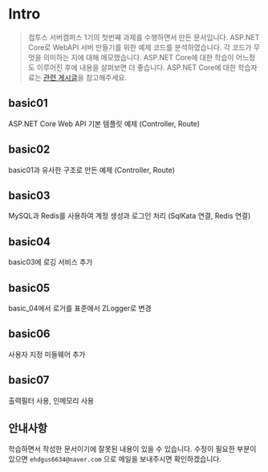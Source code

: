 # Intro

> 컴투스 서버캠퍼스 1기의 첫번째 과제를 수행하면서 만든 문서입니다. ASP.NET Core로 WebAPI 서버 만들기를 위한 예제 코드를 분석하였습니다. 각 코드가 무엇을 의미하는 지에 대해 메모했습니다. ASP.NET Core에 대한 학습이 어느정도 이루어진 후에 내용을 살펴보면 더 좋습니다. ASP.NET Core에 대한 학습자료는 [관련 게시글](https://dong-d.gitbook.io/asp.net-core/)을 참고해주세요.

## basic01
ASP.NET Core Web API 기본 템플릿 예제 (Controller, Route)

## basic02
basic01과 유사한 구조로 만든 예제 (Controller, Route)

## basic03
MySQL과 Redis를 사용하여 계정 생성과 로그인 처리 (SqlKata 연결, Redis 연결)

## basic04
basic03에 로깅 서비스 추가

## basic05
basic_04에서 로거를 표준에서 ZLogger로 변경

## basic06
사용자 지정 미들웨어 추가

## basic07
출력필터 사용, 인메모리 사용

## 안내사항
학습하면서 작성한 문서이기에 잘못된 내용이 있을 수 있습니다. 수정이 필요한 부분이 있으면 `ehdgus6634@naver.com` 으로 메일을 보내주시면 확인하겠습니다.